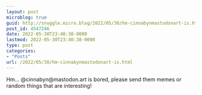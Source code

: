 ```yaml
---
layout: post
microblog: true
guid: http://snuggle.micro.blog/2022/05/30/hm-cinnabynmastodonart-is.html
post_id: 4547246
date: 2022-05-30T23:40:38-0000
lastmod: 2022-05-30T23:40:38-0000
type: post
categories:
- "Posts"
url: /2022/05/30/hm-cinnabynmastodonart-is.html
---
```

<p>Hm… @cinnabyn@mastodon.art is bored, please send them memes or random things that are interesting!</p>
